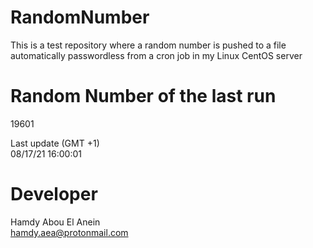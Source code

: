 # RandomNumber    
This is a test repository where a random number is pushed to a file automatically passwordless from a cron job in my Linux CentOS server    
# Random Number of the last run   
19601
      
Last update (GMT +1)    
08/17/21 16:00:01
# Developer    
Hamdy Abou El Anein   
hamdy.aea@protonmail.com
